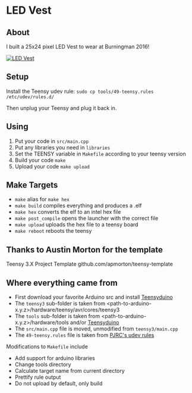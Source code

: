 LED Vest
===========================

About
-------

I built a 25x24 pixel LED Vest to wear at Burningman 2016!

[![LED Vest](https://img.youtube.com/vi/YOUTUBE_VIDEO_ID_HERE/0.jpg)](https://youtu.be/wfAjaYMx2MA)


Setup
-----

Install the Teensy udev rule: `sudo cp tools/49-teensy.rules /etc/udev/rules.d/`

Then unplug your Teensy and plug it back in.


Using
-----

1. Put your code in `src/main.cpp`
2. Put any libraries you need in `libraries`
3. Set the TEENSY variable in `Makefile` according to your teensy version
4. Build your code ```make```
5. Upload your code ```make upload```


Make Targets
------------

- `make` alias for `make hex`
- `make build` compiles everything and produces a .elf
- `make hex` converts the elf to an intel hex file
- `make post_compile` opens the launcher with the correct file
- `make upload` uploads the hex file to a teensy board
- `make reboot` reboots the teensy


Thanks to Austin Morton for the template
----------------------------------------
Teensy 3.X Project Template
github.com/apmorton/teensy-template


Where everything came from
--------------------------

- First download your favorite Arduino src and install [Teensyduino](http://www.pjrc.com/teensy/td_download.html)
- The `teensy3` sub-folder is taken from <path-to-arduino-x.y.z>/hardware/teensy/avr/cores/teensy3
- The `tools` sub-folder is taken from <path-to-arduino-x.y.z>/hardware/tools and/or [Teensyduino](http://www.pjrc.com/teensy/td_download.html)
- The `src/main.cpp` file is moved, unmodified from `teensy3/main.cpp`
- The `49-teensy.rules` file is taken from [PJRC's udev rules](http://www.pjrc.com/teensy/49-teensy.rules)

Modifications to `Makefile` include
- Add support for arduino libraries
- Change tools directory
- Calculate target name from current directory
- Prettify rule output
- Do not upload by default, only build

